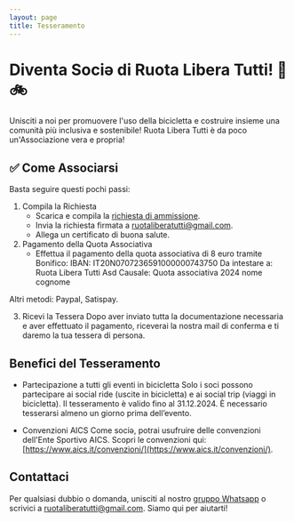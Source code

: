 ```yaml
---
layout: page
title: Tesseramento
---
```

# **Diventa Sociə di Ruota Libera Tutti! 🚀 🚲**
Unisciti a noi per promuovere l'uso della bicicletta e costruire insieme una comunità più inclusiva e sostenibile!
Ruota Libera Tutti è da poco un'Associazione vera e propria!

## **✅ Come Associarsi**

Basta seguire questi pochi passi:
1. Compila la Richiesta
   - Scarica e compila la [richiesta di ammissione](https://docs.google.com/document/d/1sr9tIRefqNVpkmCIrwqESdFHUEhFs748/edit?usp=sharing&ouid=104347559876622676380&rtpof=true&sd=true).
   - Invia la richiesta firmata a [ruotaliberatutti@gmail.com](https://ruota-libera-tutti.github.io/ruotaliberatutti@gmail.com).
   - Allega un certificato di buona salute.
2. Pagamento della Quota Associativa
   - Effettua il pagamento della quota associativa di 8 euro tramite Bonifico:
IBAN: IT20N0707236591000000743750
Da intestare a: Ruota Libera Tutti Asd
Causale: Quota associativa 2024 nome cognome 

Altri metodi: Paypal, Satispay.

3. Ricevi la Tessera
Dopo aver inviato tutta la documentazione necessaria e aver effettuato il pagamento, riceverai la nostra mail di conferma e ti daremo la tua tessera di persona.

## **Benefici del Tesseramento**
- Partecipazione a tutti gli eventi in bicicletta
Solo i soci possono partecipare ai social ride (uscite in bicicletta) e ai social trip (viaggi in bicicletta).
Il tesseramento è valido fino al 31.12.2024.
È necessario tesserarsi almeno un giorno prima dell’evento.

- Convenzioni AICS
Come sociə, potrai usufruire delle convenzioni dell'Ente Sportivo AICS. Scopri le convenzioni qui: [https://www.aics.it/convenzioni/](https://www.aics.it/convenzioni/).

## **Contattaci**
Per qualsiasi dubbio o domanda, unisciti al nostro [gruppo Whatsapp](https://chat.whatsapp.com/L0AhkPWrf7PKQyTK6Fuf16) o scrivici a ruotaliberatutti@gmail.com. Siamo qui per aiutarti!
